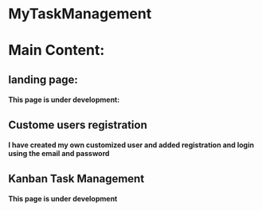 # MyTaskManagement
# Main Content:
## landing page:
#### This page is under development:
## Custome users registration
#### I have created my own customized user and added registration and login using the email and password
## Kanban Task Management
#### This page is under development 
